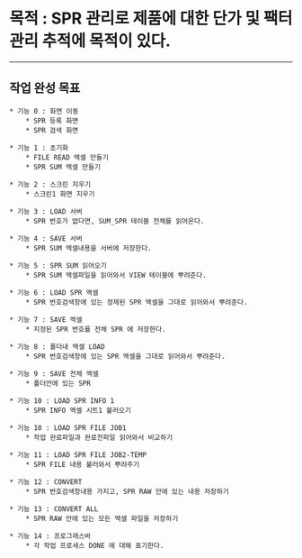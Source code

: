 # 목적 : SPR 관리로 제품에 대한 단가 및 팩터 관리 추적에 목적이 있다. 

--------------------------------------------------------------------------

## 작업 완성 목표 
    * 기능 0 : 화면 이동 
        * SPR 등록 화면 
        * SPR 검색 화면 

    * 기능 1 : 초기화 
        * FILE READ 엑셀 만들기 
        * SPR SUM 엑셀 만들기 
    
    * 기능 2 : 스크린 지우기 
        * 스크린1 화면 지우기 
    
    * 기능 3 : LOAD 서버  
        * SPR 번호가 없다면, SUM_SPR 테이블 전체를 읽어온다.
    
    * 기능 4 : SAVE 서버 
        * SPR SUM 엑셀내용을 서버에 저장한다. 
    
    * 기능 5 : SPR SUM 읽어오기 
        * SPR SUM 엑셀파일을 읽어와서 VIEW 테이블에 뿌려준다. 
    
    * 기능 6 : LOAD SPR 엑셀 
        * SPR 번호검색창에 있는 정제된 SPR 엑셀을 그대로 읽어와서 뿌려준다. 

    * 기능 7 : SAVE 엑셀 
        * 지정된 SPR 번호를 전체 SPR 에 저장한다. 

    * 기능 8 : 폴더내 엑셀 LOAD 
        * SPR 번호검색창에 있는 SPR 엑셀을 그대로 읽어와서 뿌려준다. 

    * 기능 9 : SAVE 전체 엑셀 
        * 폴더안에 있는 SPR 

    * 기능 10 : LOAD SPR INFO 1 
        * SPR INFO 엑셀 시트1 불러오기 

    * 기능 10 : LOAD SPR FILE JOB1
        * 작업 완료파일과 완료전파일 읽어와서 비교하기 

    * 기능 11 : LOAD SPR FILE JOB2-TEMP
        * SPR FILE 내용 불러와서 뿌려주기  

    * 기능 12 : CONVERT 
        * SPR 번호검색창내용 가지고, SPR RAW 안에 있는 내용 저장하기   

    * 기능 13 : CONVERT ALL
        * SPR RAW 안에 있는 모든 엑셀 파일을 저장하기 
    
    * 기능 14 : 프로그래스바 
        * 각 작업 프로세스 DONE 에 대해 표기한다. 
    
    


